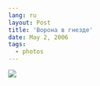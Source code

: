 ```yaml
---
lang: ru
layout: Post
title: 'Ворона в гнезде'
date: May 2, 2006
tags:
  - photos
---
```


![](/images/blog/MG-6075.jpg)
